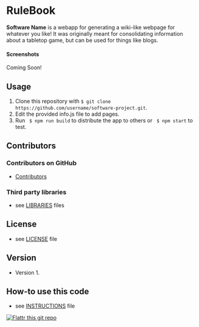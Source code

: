 RuleBook
======
**Software Name** is a webapp for generating a wiki-like webpage for whatever you like! It was originally meant for consolidating information about a tabletop game, but can be used for things like blogs.

#### Screenshots
Coming Soon!

## Usage
1. Clone this repository with ```$ git clone https://github.com/username/software-project.git```.
1. Edit the provided info.js file to add pages.
1. Run 
``` $ npm run build```
to distribute the app to others or ``` $ npm start``` to test.

## Contributors

### Contributors on GitHub
* [Contributors](https://github.com/username/sw-name/graphs/contributors)

### Third party libraries
* see [LIBRARIES](https://github.com/username/sw-name/blob/master/LIBRARIES.md) files

## License 
* see [LICENSE](https://github.com/username/sw-name/blob/master/LICENSE.md) file

## Version 
* Version 1.

## How-to use this code
* see [INSTRUCTIONS](https://github.com/username/sw-name/blob/master/INSTRUCTIONS.md) file

[![Flattr this git repo](http://api.flattr.com/button/flattr-badge-large.png)](https://flattr.com/submit/auto?user_id=username&url=https://github.com/username/sw-name&title=sw-name&language=&tags=github&category=software) 
